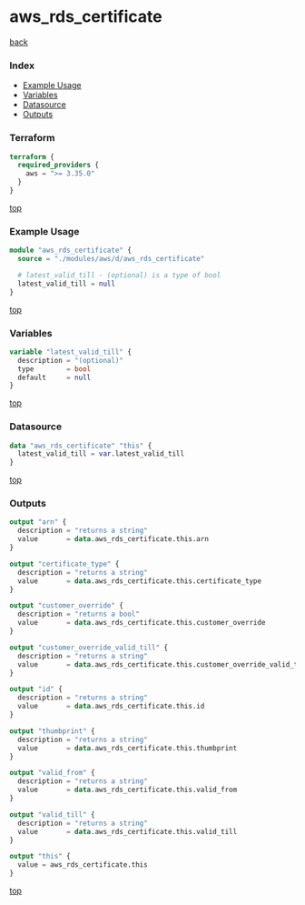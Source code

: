 # aws_rds_certificate

[back](../aws.md)

### Index

- [Example Usage](#example-usage)
- [Variables](#variables)
- [Datasource](#datasource)
- [Outputs](#outputs)

### Terraform

```terraform
terraform {
  required_providers {
    aws = ">= 3.35.0"
  }
}
```

[top](#index)

### Example Usage

```terraform
module "aws_rds_certificate" {
  source = "./modules/aws/d/aws_rds_certificate"

  # latest_valid_till - (optional) is a type of bool
  latest_valid_till = null
}
```

[top](#index)

### Variables

```terraform
variable "latest_valid_till" {
  description = "(optional)"
  type        = bool
  default     = null
}
```

[top](#index)

### Datasource

```terraform
data "aws_rds_certificate" "this" {
  latest_valid_till = var.latest_valid_till
}
```

[top](#index)

### Outputs

```terraform
output "arn" {
  description = "returns a string"
  value       = data.aws_rds_certificate.this.arn
}

output "certificate_type" {
  description = "returns a string"
  value       = data.aws_rds_certificate.this.certificate_type
}

output "customer_override" {
  description = "returns a bool"
  value       = data.aws_rds_certificate.this.customer_override
}

output "customer_override_valid_till" {
  description = "returns a string"
  value       = data.aws_rds_certificate.this.customer_override_valid_till
}

output "id" {
  description = "returns a string"
  value       = data.aws_rds_certificate.this.id
}

output "thumbprint" {
  description = "returns a string"
  value       = data.aws_rds_certificate.this.thumbprint
}

output "valid_from" {
  description = "returns a string"
  value       = data.aws_rds_certificate.this.valid_from
}

output "valid_till" {
  description = "returns a string"
  value       = data.aws_rds_certificate.this.valid_till
}

output "this" {
  value = aws_rds_certificate.this
}
```

[top](#index)